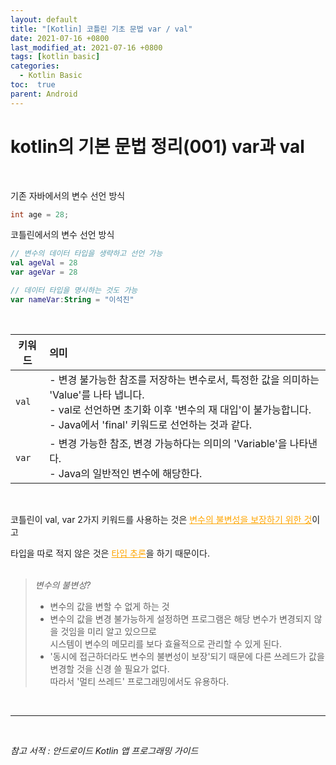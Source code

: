 ```yaml
---
layout: default
title: "[Kotlin] 코틀린 기초 문법 var / val"
date: 2021-07-16 +0800
last_modified_at: 2021-07-16 +0800
tags: [kotlin basic]
categories:
  - Kotlin Basic
toc:  true
parent: Android
---
```

# kotlin의 기본 문법 정리(001) var과 val

<br>

기존 자바에서의 변수 선언 방식  
```java
int age = 28;
```

코틀린에서의 변수 선언 방식

```kotlin
// 변수의 데이터 타입을 생략하고 선언 가능
val ageVal = 28
var ageVar = 28

// 데이터 타입을 명시하는 것도 가능
var nameVar:String = "이석진"
```

<br>

키워드 | 의미 
---|:--- 
`val` | - 변경 불가능한 참조를 저장하는 변수로서, 특정한 값을 의미하는 'Value'를 나타 냅니다.<br> - val로 선언하면 초기화 이후 '변수의 재 대입'이 불가능합니다.<br> - Java에서 'final' 키워드로 선언하는 것과 같다.
`var` | - 변경 가능한 참조, 변경 가능하다는 의미의 'Variable'을 나타낸다.<br> - Java의 일반적인 변수에 해당한다.

<br>

코틀린이 val, var 2가지 키워드를 사용하는 것은 <span style="color:orange"><u>변수의 불변성을 보장하기 위한 것</u></span>이고

타입을 따로 적지 않은 것은 <span style="color:orange"><u>타입 추론</u></span>을 하기 때문이다.
<br><br>

> _변수의 불변성?_
> - 변수의 값을 변할 수 없게 하는 것
> - 변수의 값을 변경 불가능하게 설정하면 프로그램은 해당 변수가 변경되지 않을 것임을 미리 알고 있으므로<br>시스템이 변수의 메모리를 보다 효율적으로 관리할 수 있게 된다.
> - '동시에 접근하더라도 변수의 불변성이 보장'되기 때문에 다른 쓰레드가 값을 변경할 것을 신경 쓸 필요가 없다.<br>
따라서 '멀티 쓰레드' 프로그래밍에서도 유용하다.

<br>

---

<br>

*참고 서적 : 안드로이드 Kotlin 앱 프로그래밍 가이드*
